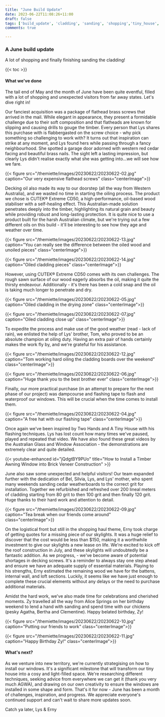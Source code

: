 ```yaml
---
title: "June Build Update"
date: 2023-06-22T11:08:26+11:00
draft: false
tags: ['build_update', 'cladding', 'sanding', 'shopping','tiny_house', 'youtube']
comments: true

---
```

### A June build update
A lot of shopping and finally finishing sanding the cladding!

{{< toc >}}

#### What we've done
The tail end of May and the month of June have been quite eventful, filled with a lot of shopping and unexpected visitors from far away states. Let's dive right in!

Our fanciest acquisition was a package of flathead brass screws that arrived in the mail.  While elegant in appearance, they present a formidable challenge due to their soft composition and that flatheads are known for slipping and causing drills to gouge the timber. Every person that Lys shares this purchase with is flabbergasted on the screw choice - why pick something so challenging to work with? It turns out that inspiration can strike at any moment, and Lys found hers while passing through a fancy neighbourhood. She spotted a garage door adorned with western red cedar facing and beautiful brass nails. The sight left a lasting impression, but clearly Lys didn't realise exactly what she was getting into...we will see how we fare. 

{{< figure src="/themiette/images/20230622/20230622-02.jpg" caption="Our very expensive flathead screws" class="centerImage">}}

Decking oil also made its way to our doorstep (all the way from Western Australia), and we wasted no time in starting the oiling process. The product we chose is CUTEK® Extreme CD50, a high-performance, oil-based wood stabiliser with a self-healing effect. This Australian-made solution penetrates deeply into the timber, highlighting its natural grain and beauty while providing robust and long-lasting protection. It is quite nice to use a product built for the harsh Australian climate, but we're trying out a few different oils on this build - it'll be interesting to see how they age and weather over time. 

{{< figure src="/themiette/images/20230622/20230622-13.jpg" caption="You can really see the difference between the oiled wood and unoiled pieces" class="centerImage">}}

{{< figure src="/themiette/images/20230622/20230622-14.jpg" caption="Oiled cladding pieces" class="centerImage">}}

However, using CUTEK® Extreme CD50 comes with its own challenges. The rough sawn surface of our wood eagerly absorbs the oil, making it quite the thirsty endeavour. Additionally - it's there has been a cold snap and the oil is taking much longer to penetrate and dry. 

{{< figure src="/themiette/images/20230622/20230622-05.jpg" caption="Oiled cladding in the drying zone" class="centerImage">}}

{{< figure src="/themiette/images/20230622/20230622-07.jpg" caption="Oiled cladding close up" class="centerImage">}}

To expedite the process and make use of the good weather (read - lack of rain), we enlisted the help of Lys' brother, Tom, who proved to be an absolute champion at oiling duty. Having an extra pair of hands certainly makes the work fly by, and we're grateful for his assistance.

{{< figure src="/themiette/images/20230622/20230622-12.jpg" caption="Tom working hard oiling the cladding boards over the weekend" class="centerImage">}}

{{< figure src="/themiette/images/20230622/20230622-06.jpg" caption="Huge thank you to the best brother ever" class="centerImage">}}

Finally, our more practical purchase (in an attempt to prepare for the next phase of our project) was dampcourse and flashing tape to flash and waterproof our windows. This will be crucial when the time comes to install them. 

{{< figure src="/themiette/images/20230622/20230622-04.jpg" caption="A free hat with our flashing tape" class="centerImage">}}

Once again we've been inspired by Two Hands and A Tiny House with his flashing techniques. Lys has lost count how many times we've paused, played and repeated that video. We have also found these great videos by the Australian Glass and Window Association - the demonstrations are extremely clear and quite detailed.  

{{< youtube-enhanced id="jQdgtBY9PUo" title="How to Install a Timber Awning Window into Brick Veneer Construction" >}}

June also saw some unexpected and helpful visitors! Our team expanded further with the dedication of Bel, Silvia, Lys, and Lys' mother, who spent many weekends sanding cedar weatherboards to the correct grit for installation. Together we refurbished and refreshed over 200 lineal meters of cladding starting from 80 grit to then 100 grit and then finally 120 grit. Huge thanks to their hard work and attention to detail.

{{< figure src="/themiette/images/20230622/20230622-09.jpg" caption="Tea break when our friends come around" class="centerImage">}}

On the logistical front but still in the shopping haul theme, Erny took charge of getting quotes for a missing piece of our skylights. It was a huge relief to discover that the cost would be less than $150, making it a worthwhile investment to give our skylights a new lease on life. We're excited to kick off the roof construction in July, and these skylights will undoubtedly be a fantastic addition. As we progress, - we've become aware of potential shortages in decking screws. It's a reminder to always stay one step ahead and ensure we have an adequate supply of essential materials. Playing to his strengths, Erny estimated the remaining wood we have for the battens, internal wall, and loft sections. Luckily, it seems like we have just enough to complete these crucial elements without any delays or the need to purchase additional materials.

Amidst the hard work, we've also made time for celebrations and cherished moments. Zy travelled all the way from Alice Springs on her birthday weekend to lend a hand with sanding and spend time with our chickens (pesky Agatha, Bertha and Clementine). Happy belated birthday, Zy!

{{< figure src="/themiette/images/20230622/20230622-10.jpg" caption="Putting our friends to work" class="centerImage">}}

{{< figure src="/themiette/images/20230622/20230622-11.jpg" caption="Happy Birthday Zy!" class="centerImage">}}


#### What's next?
As we venture into new territory, we're currently strategising on how to install our windows. It's a significant milestone that will transform our tiny house into a cosy and light-filled space. We're researching different techniques, seeking advice from everywhere we can get it (thank you very much AGWA), and drawing on our own creativity to ensure the windows are installed in some shape and form. That's it for now -  June has been a month of challenges, inspiration, and progress. We appreciate everyone's continued support and can't wait to share more updates soon. 

Catch ya later,
Lys & Erny

